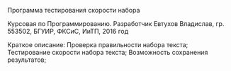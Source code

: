 Программа тестирования скорости набора

Курсовая по Программированию. Разработчик Евтухов Владислав, гр. 553502, БГУИР, ФКСиС, ИиТП, 2016 год

Краткое описание: 
	Проверка правильности набора текста;
    Тестирование скорости набора текста;
    Возможность сохранения результатов;
